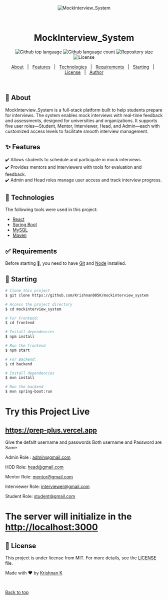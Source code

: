 <div align="center" id="top"> 
  <img src="./.github/app.gif" alt="MockInterview_System" />

  &#xa0;

  <!-- <a href="https://mockinterview_system.netlify.app">Demo</a> -->
</div>

<h1 align="center">MockInterview_System</h1>

<p align="center">
  <img alt="Github top language" src="https://img.shields.io/github/languages/top/Krishnan005K/mockinterview_system?color=56BEB8">

  <img alt="Github language count" src="https://img.shields.io/github/languages/count/Krishnan005K/mockinterview_system?color=56BEB8">

  <img alt="Repository size" src="https://img.shields.io/github/repo-size/Krishnan005K/mockinterview_system?color=56BEB8">

  <img alt="License" src="https://img.shields.io/github/license/Krishnan005K/mockinterview_system?color=56BEB8">

  <!-- <img alt="Github issues" src="https://img.shields.io/github/issues/Krishnan005K/mockinterview_system?color=56BEB8" /> -->

  <!-- <img alt="Github forks" src="https://img.shields.io/github/forks/Krishnan005K/mockinterview_system?color=56BEB8" /> -->

  <!-- <img alt="Github stars" src="https://img.shields.io/github/stars/Krishnan005K/mockinterview_system?color=56BEB8" /> -->
</p>

<!-- Status -->

<!-- <h4 align="center"> 
	🚧  MockInterview_System 🚀 Under construction...  🚧
</h4> 

<hr> -->

<p align="center">
  <a href="#dart-about">About</a> &#xa0; | &#xa0; 
  <a href="#sparkles-features">Features</a> &#xa0; | &#xa0;
  <a href="#rocket-technologies">Technologies</a> &#xa0; | &#xa0;
  <a href="#white_check_mark-requirements">Requirements</a> &#xa0; | &#xa0;
  <a href="#checkered_flag-starting">Starting</a> &#xa0; | &#xa0;
  <a href="#memo-license">License</a> &#xa0; | &#xa0;
  <a href="https://github.com/Krishnan005K" target="_blank">Author</a>
</p>

<br>

## :dart: About ##

MockInterview_System is a full-stack platform built to help students prepare for interviews. The system enables mock interviews with real-time feedback and assessments, designed for universities and organizations. It supports five user roles—Student, Mentor, Interviewer, Head, and Admin—each with customized access levels to facilitate smooth interview management.

## :sparkles: Features ##

:heavy_check_mark: Allows students to schedule and participate in mock interviews.\
:heavy_check_mark: Provides mentors and interviewers with tools for evaluation and feedback.\
:heavy_check_mark: Admin and Head roles manage user access and track interview progress.

## :rocket: Technologies ##

The following tools were used in this project:

- [React](https://reactjs.org/)
- [Spring Boot](https://spring.io/projects/spring-boot)
- [MySQL](https://www.mysql.com/)
- [Maven](https://maven.apache.org/)

## :white_check_mark: Requirements ##

Before starting :checkered_flag:, you need to have [Git](https://git-scm.com) and [Node](https://nodejs.org/en/) installed.

## :checkered_flag: Starting ##

```bash
# Clone this project
$ git clone https://github.com/Krishnan005K/mockinterview_system

# Access the project directory
$ cd mockinterview_system

# For Frontend:
$ cd frontend

# Install dependencies
$ npm install

# Run the frontend
$ npm start

# For Backend:
$ cd backend

# Install dependencies
$ mvn install

# Run the backend
$ mvn spring-boot:run

```

# Try this Project Live
## <https://prep-plus.vercel.app>

Give the defallt username and passwords 
Both username and Password are Same

Admin Role : admin@gmail.com

HOD Role: head@gmail.com

Mentor Role: mentor@gmail.com

Interviewer Role: interviewer@gmail.com

Student Role: student@gmail.com



# The server will initialize in the <http://localhost:3000>


## :memo: License ##

This project is under license from MIT. For more details, see the [LICENSE](LICENSE.md) file.


Made with :heart: by <a href="https://github.com/Krishnan005K" target="_blank">Krishnan K</a>

&#xa0;

<a href="#top">Back to top</a>
